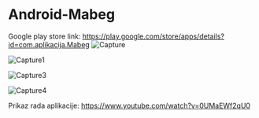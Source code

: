 # Android-Mabeg
Google play store link: https://play.google.com/store/apps/details?id=com.aplikacija.Mabeg
![Capture](https://user-images.githubusercontent.com/55994049/98600658-390a6a00-22de-11eb-93c6-c4ea9b31f9c0.JPG)

![Capture1](https://user-images.githubusercontent.com/55994049/98600751-57706580-22de-11eb-8f51-2100460ad393.JPG)

![Capture3](https://user-images.githubusercontent.com/55994049/98600776-60f9cd80-22de-11eb-803f-0a53c36d1e2a.JPG)

![Capture4](https://user-images.githubusercontent.com/55994049/98600789-65be8180-22de-11eb-9eb7-a25066f8b707.JPG)

Prikaz rada aplikacije: https://www.youtube.com/watch?v=0UMaEWf2qU0
